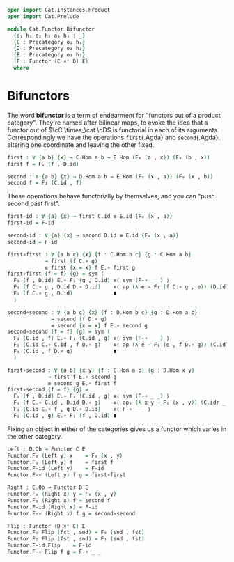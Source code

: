 ```agda
open import Cat.Instances.Product
open import Cat.Prelude

module Cat.Functor.Bifunctor
  {o₁ h₁ o₂ h₂ o₃ h₃ : _}
  {C : Precategory o₁ h₁}
  {D : Precategory o₂ h₂}
  {E : Precategory o₃ h₃}
  (F : Functor (C ×ᶜ D) E)
  where
```

# Bifunctors

<!--
```agda
private
  module C = Precategory C
  module D = Precategory D
  module E = Precategory E

open Functor F public
```
-->

The word **bifunctor** is a term of endearment for "functors out of a
product category". They're named after bilinear maps, to evoke the idea
that a functor out of $\cC \times_\cat \cD$ is functorial in each
of its arguments. Correspondingly we have the operations `first`{.Agda}
and `second`{.Agda}, altering one coordinate and leaving the other
fixed.

```agda
first : ∀ {a b} {x} → C.Hom a b → E.Hom (F₀ (a , x)) (F₀ (b , x))
first f = F₁ (f , D.id)

second : ∀ {a b} {x} → D.Hom a b → E.Hom (F₀ (x , a)) (F₀ (x , b))
second f = F₁ (C.id , f)
```

These operations behave functorially by themselves, and you can "push
second past first".

```agda
first-id : ∀ {a} {x} → first C.id ≡ E.id {F₀ (x , a)}
first-id = F-id

second-id : ∀ {a} {x} → second D.id ≡ E.id {F₀ (x , a)}
second-id = F-id

first∘first : ∀ {a b c} {x} {f : C.Hom b c} {g : C.Hom a b}
            → first (f C.∘ g)
            ≡ first {x = x} f E.∘ first g
first∘first {f = f} {g} = sym (
  F₁ (f , D.id) E.∘ F₁ (g , D.id) ≡⟨ sym (F-∘ _ _) ⟩
  F₁ (f C.∘ g , D.id D.∘ D.id)    ≡⟨ ap (λ e → F₁ (f C.∘ g , e)) (D.idl _) ⟩
  F₁ (f C.∘ g , D.id)             ∎
  )

second∘second : ∀ {a b c} {x} {f : D.Hom b c} {g : D.Hom a b}
              → second (f D.∘ g)
              ≡ second {x = x} f E.∘ second g
second∘second {f = f} {g} = sym (
  F₁ (C.id , f) E.∘ F₁ (C.id , g) ≡⟨ sym (F-∘ _ _) ⟩
  F₁ (C.id C.∘ C.id , f D.∘ g)    ≡⟨ ap (λ e → F₁ (e , f D.∘ g)) (C.idl _) ⟩
  F₁ (C.id , f D.∘ g)             ∎
  )

first∘second : ∀ {a b} {x y} {f : C.Hom a b} {g : D.Hom x y}
             → first f E.∘ second g
             ≡ second g E.∘ first f
first∘second {f = f} {g} =
  F₁ (f , D.id) E.∘ F₁ (C.id , g) ≡⟨ sym (F-∘ _ _) ⟩
  F₁ (f C.∘ C.id , D.id D.∘ g)    ≡⟨ ap₂ (λ x y → F₁ (x , y)) (C.idr _ ∙ sym (C.idl _)) (D.idl _ ∙ sym (D.idr _)) ⟩
  F₁ (C.id C.∘ f , g D.∘ D.id)    ≡⟨ F-∘ _ _ ⟩
  F₁ (C.id , g) E.∘ F₁ (f , D.id) ∎
```

Fixing an object in either of the categories gives us a functor which
varies in the other category.

```agda
Left : D.Ob → Functor C E
Functor.F₀ (Left y) x    = F₀ (x , y)
Functor.F₁ (Left y) f    = first f
Functor.F-id (Left y)    = F-id
Functor.F-∘ (Left y) f g = first∘first

Right : C.Ob → Functor D E
Functor.F₀ (Right x) y = F₀ (x , y)
Functor.F₁ (Right x) f = second f
Functor.F-id (Right x) = F-id
Functor.F-∘ (Right x) f g = second∘second

Flip : Functor (D ×ᶜ C) E
Functor.F₀ Flip (fst , snd) = F₀ (snd , fst)
Functor.F₁ Flip (fst , snd) = F₁ (snd , fst)
Functor.F-id Flip    = F-id
Functor.F-∘ Flip f g = F-∘ _ _
```
